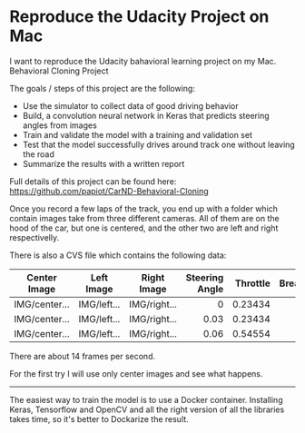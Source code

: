 # Reproduce the Udacity Project on Mac
I want to reproduce the Udacity bahavioral learning project on my Mac. 
Behavioral Cloning Project

The goals / steps of this project are the following:
* Use the simulator to collect data of good driving behavior
* Build, a convolution neural network in Keras that predicts steering angles from images
* Train and validate the model with a training and validation set
* Test that the model successfully drives around track one without leaving the road
* Summarize the results with a written report

Full details of this project can be found here:
https://github.com/papiot/CarND-Behavioral-Cloning

Once you record a few laps of the track, you end up with a folder which contain images take from three different cameras. All of them are on the hood of the car, but one is centered, and the other two are left and right respectivelly.

There is also a CVS file which contains the following data:

|Center Image | Left Image | Right Image | Steering Angle | Throttle | Break | Speed|
|-------------|------------|-------------|---------------:|---------:|------:|-----:|
|IMG/center...|IMG/left... |IMG/right... |0               |0.23434   |   0   |   0  | 
|IMG/center...|IMG/left... |IMG/right... |0.03            |0.23434   |   0   |   1  |
|IMG/center...|IMG/left... |IMG/right... |0.06            |0.54554   |   0   |   2  |

There are about 14 frames per second.

For the first try I will use only center images and see what happens.

---
The easiest way to train the model is to use a Docker container. Installing Keras, Tensorflow and OpenCV and all the right version of all the libraries takes time, so it's better to Dockarize the result.

